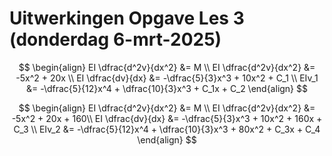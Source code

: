 # Uitwerkingen Opgave Les 3 (donderdag 6-mrt-2025)

$$
\begin{align}
    EI \dfrac{d^2v}{dx^2} &= M \\
    EI \dfrac{d^2v}{dx^2} &= -5x^2 + 20x \\
    EI \dfrac{dv}{dx} &= -\dfrac{5}{3}x^3 + 10x^2 + C_1 \\
    EIv_1 &= -\dfrac{5}{12}x^4 + \dfrac{10}{3}x^3 + C_1x + C_2
\end{align}
$$

$$
\begin{align}
    EI \dfrac{d^2v}{dx^2} &= M \\
    EI \dfrac{d^2v}{dx^2} &= -5x^2 + 20x + 160\\
    EI \dfrac{dv}{dx} &= -\dfrac{5}{3}x^3 + 10x^2 + 160x + C_3 \\
    EIv_2 &= -\dfrac{5}{12}x^4 + \dfrac{10}{3}x^3 + 80x^2 + C_3x + C_4
\end{align}
$$